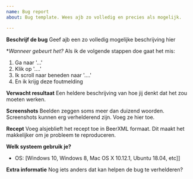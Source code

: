 ```yaml
---
name: Bug report
about: Bug template. Wees ajb zo volledig en precies als mogelijk.

---
```


**Beschrijf de bug**
Geef ajb een zo volledig mogelijke beschrijving hier

**Wanneer gebeurt het?*
Als ik de volgende stappen doe gaat het mis:
1. Ga naar '...'
2. Klik op '....'
3. Ik scroll naar beneden naar '....'
4. En ik krijg deze foutmelding

**Verwacht resultaat**
Een heldere beschrijving van hoe jij denkt dat het zou moeten werken.

**Screenshots**
Beelden zeggen soms meer dan duizend woorden. Screenshots kunnen erg verhelderend zijn. Voeg ze hier toe.

**Recept**
Voeg alsjeblieft het recept toe in BeerXML formaat. Dit maakt het makkelijker om je probleem te reproduceren.

**Welk systeem gebruik je?**
 - OS: [Windows 10, Windows 8, Mac OS X 10.12.1, Ubuntu 18.04, etc]]

**Extra informatie**
Nog iets anders dat kan helpen de bug te verhelderen?

